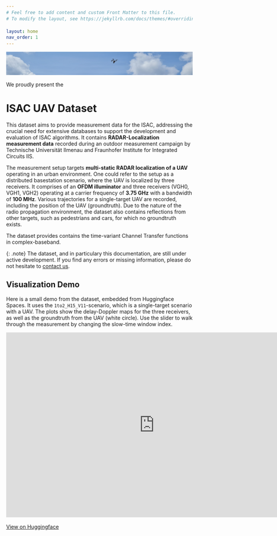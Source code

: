 ```yaml
---
# Feel free to add content and custom Front Matter to this file.
# To modify the layout, see https://jekyllrb.com/docs/themes/#overriding-theme-defaults

layout: home
nav_order: 1
---
```

![](./assets/impressions/banner.jpg)

We proudly present the 
# ISAC UAV Dataset

This dataset aims to provide measurement data for the ISAC, addressing the crucial need for extensive databases to support the development and evaluation of ISAC algorithms.
It contains **RADAR-Localization measurement data** recorded during an outdoor measurement campaign by Technische Universität Ilmenau and Fraunhofer Institute for Integrated Circuits IIS.

The measurement setup targets **multi-static RADAR localization of a UAV** operating in an urban environment.
One could refer to the setup as a distributed basestation scenario, where the UAV is localized by three receivers.
It comprises of an **OFDM illuminator** and three receivers (VGH0, VGH1, VGH2) operating at a carrier frequency of **3.75 GHz** with a bandwidth of **100 MHz**.
Various trajectories for a single-target UAV are recorded, including the position of the UAV (groundtruth).
Due to the nature of the radio propagation environment, the dataset also contains reflections from other targets, such as pedestrians and cars, for which no groundtruth exists.

The dataset provides contains the time-variant Channel Transfer functions in complex-baseband.

{: .note}
The dataset, and in particulary this documentation, are still under active development. 
If you find any errors or missing information, please do not hesitate to [contact us](mailto:steffen.schieler@tu-ilmenau.de).

## Visualization Demo
Here is a small demo from the dataset, embedded from Huggingface Spaces.
It uses the `1to2_H15_V11`-scenario, which is a single-target scenario with a UAV.
The plots show the delay-Doppler maps for the three receivers, as well as the groundtruth from the UAV (white circle).
Use the slider to walk through the measurement by changing the slow-time window index.

<iframe
	src="https://ems-tu-ilmenau-isac-uav-dataset-demo.hf.space"
	frameborder="0"
	width="800"
	height="500"
></iframe>

[View on Huggingface](https://huggingface.co/spaces/EMS-TU-Ilmenau/isac-uav-dataset-demo)